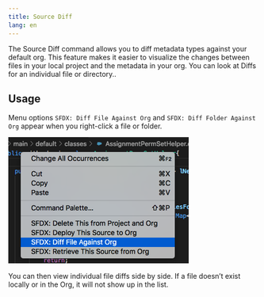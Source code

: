 ```yaml
---
title: Source Diff
lang: en
---
```


The Source Diff command allows you to diff metadata types against your default org. This feature makes it easier to visualize the changes between files in your local project and the metadata in your org. You can look at Diffs for an individual file or directory..

## Usage
Menu options `SFDX: Diff File Against Org` and `SFDX: Diff Folder Against Org` appear when you right-click a file or folder.  

![Source Diff command](../../../images/source_diff.png)

You can then view individual file diffs side by side. If a file doesn’t exist locally or in the Org, it will not show up in the list.
  